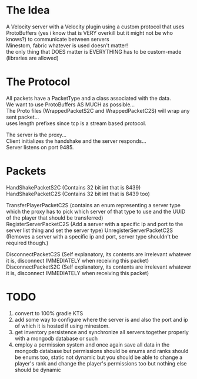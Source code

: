 # The Idea
A Velocity server with a Velocity plugin using a custom protocol that uses ProtoBuffers (yes i know that is VERY overkill but it might not be who knows?) to communicate between servers \
Minestom, fabric whatever is used doesn't matter! \
the only thing that DOES matter is EVERYTHING has to be custom-made (libraries are allowed)

# The Protocol
All packets have a PacketType and a class associated with the data. \
We want to use ProtoBuffers AS MUCH as possible... \
The Proto files (WrappedPacketS2C and WrappedPacketC2S) will wrap any sent packet... \
uses length prefixes since tcp is a stream based protocol.

The server is the proxy... \
Client initializes the handshake and the server responds... \
Server listens on port 9485.

# Packets
HandShakePacketS2C (Contains 32 bit int that is 8439) \
HandShakePacketC2S (Contains 32 bit int that is 8439 too)

TransferPlayerPacketC2S (contains an enum representing a server type which the proxy has to pick which server of that type to use and the UUID of the player that should be transferred) \
RegisterServerPacketC2S (Add a server with a specific ip and port to the server list thing and set the server type)
UnregisterServerPacketC2S (Removes a server with a specific ip and port, server type shouldn't be required though.)

DisconnectPacketC2S (Self explanatory, its contents are irrelevant whatever it is, disconnect IMMEDIATELY when receiving this packet)
DisconnectPacketS2C (Self explanatory, its contents are irrelevant whatever it is, disconnect IMMEDIATELY when receiving this packet)

# TODO
1. convert to 100% gradle KTS
2. add some way to configure where the server is and also the port and ip of which it is hosted if using minestom.
3. get inventory persistence and synchronize all servers together properly with a mongodb database or such
4. employ a permission system and once again save all data in the mongodb database but permissions should be enums and ranks should be enums too, static not dynamic but you should be able to change a player's rank and change the player's permissions too but nothing else should be dynamic
